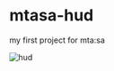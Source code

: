 # mtasa-hud
my first project for mta:sa

![hud]([http://url/to/img.png](https://imgur.com/a/uf9cPiP))

